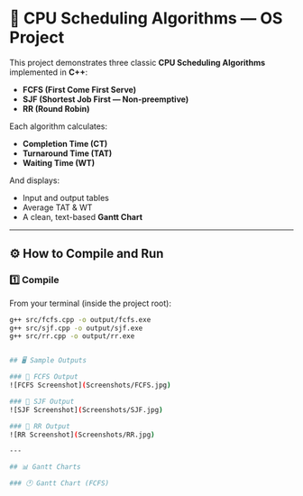 # 🧠 CPU Scheduling Algorithms — OS Project

This project demonstrates three classic **CPU Scheduling Algorithms** implemented in **C++**:

- **FCFS (First Come First Serve)**
- **SJF (Shortest Job First — Non-preemptive)**
- **RR (Round Robin)**

Each algorithm calculates:
- **Completion Time (CT)**
- **Turnaround Time (TAT)**
- **Waiting Time (WT)**

And displays:
- Input and output tables  
- Average TAT & WT  
- A clean, text-based **Gantt Chart**

---

## ⚙️ How to Compile and Run

### 1️⃣ Compile
From your terminal (inside the project root):

```bash
g++ src/fcfs.cpp -o output/fcfs.exe
g++ src/sjf.cpp -o output/sjf.exe
g++ src/rr.cpp -o output/rr.exe


## 🖥️ Sample Outputs

### 🔹 FCFS Output
![FCFS Screenshot](Screenshots/FCFS.jpg)

### 🔹 SJF Output
![SJF Screenshot](Screenshots/SJF.jpg)

### 🔹 RR Output
![RR Screenshot](Screenshots/RR.jpg)

---

## 📊 Gantt Charts

### 🕐 Gantt Chart (FCFS)


